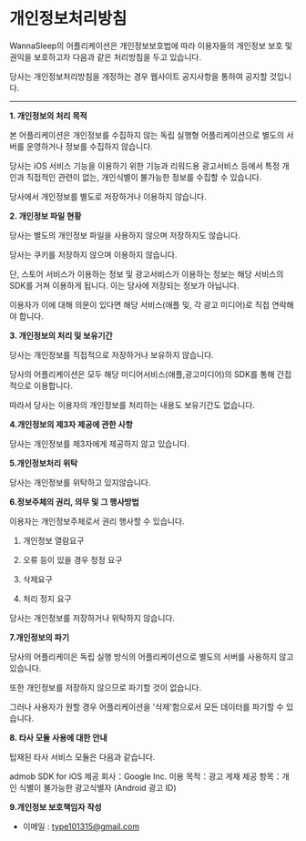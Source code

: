 개인정보처리방침
===
WannaSleep의 어플리케이션은 개인정보보호법에 따라 이용자들의 개인정보 보호 및 권익을 보호하고자 다음과 같은 처리방침을 두고 있습니다.
 
당사는 개인정보처리방침을 개정하는 경우 웹사이트 공지사항을 통하여 공지할 것입니다.
 
 
***
 
**1. 개인정보의 처리 목적**
 
본 어플리케이션은 개인정보를 수집하지 않는 독립 실행형 어플리케이션으로 별도의 서버를 운영하거나 정보를 수집하지 않습니다.
 
당사는 iOS 서비스 기능을 이용하기 위한 기능과 리워드용 광고서비스 등에서 특정 개인과 직접적인 관련이 없는, 개인식별이 불가능한 정보를 수집할 수 있습니다.
 
당사에서 개인정보를 별도로 저장하거나 이용하지 않습니다. 
 
 
 
 
**2. 개인정보 파일 현황**
 
당사는 별도의 개인정보 파일을 사용하지 않으며 저장하지도 않습니다.
 
당사는 쿠키를 저장하지 않으며 이용하지 않습니다.
 
단, 스토어 서비스가 이용하는 정보 및 광고서비스가 이용하는 정보는 해당 서비스의 SDK를 거쳐 이용하게 됩니다. 이는 당사에 저장되는 정보가 아닙니다.
 
이용자가 이에 대해 의문이 있다면 해당 서비스(애플 및, 각 광고 미디어)로 직접 연락해야 합니다.
 
 
 
**3. 개인정보의 처리 및 보유기간**
 
당사는 개인정보를 직접적으로 저장하거나 보유하지 않습니다. 
 
당사의 어플리케이션은 모두 해당 미디어서비스(애플,광고미디어)의 SDK를 통해 간접적으로 이용합니다.
 
따라서 당사는 이용자의 개인정보를 처리하는 내용도 보유기간도 없습니다.
 
 
 
**4.개인정보의 제3자 제공에 관한 사항**
 
당사는 개인정보를 제3자에게 제공하지 않고 있습니다.
 
 
 
**5.개인정보처리 위탁**
 
당사는 개인정보를 위탁하고 있지않습니다.
 
 
 
**6.정보주체의 권리, 의무 및 그 행사방법**
 
이용자는 개인정보주체로서 권리 행사할 수 있습니다.
 
1) 개인정보 열람요구
 
2) 오류 등이 있을 경우 정정 요구
 
3) 삭제요구
 
4) 처리 정지 요구
 
당사는 개인정보를 저장하거나 위탁하지 않습니다.
 
 
 
**7.개인정보의 파기**
 
당사의 어플리케이은 독립 실행 방식의 어플리케이션으로 별도의 서버를 사용하지 않고있습니다.
 
또한 개인정보를 저장하지 않으므로 파기할 것이 없습니다.
 
그러나 사용자가 원할 경우 어플리케이션을 '삭제'함으로서 모든 데이터를 파기할 수 있습니다.
 
 
 
**8. 타사 모듈 사용에 대한 안내**
 
탑재된 타사 서비스 모듈은 다음과 같습니다.
 
admob SDK for iOS
제공 회사：Google Inc.
이용 목적：광고 게재
제공 항목：개인 식별이 불가능한 광고식별자 (Android 광고 ID)
 
 
 
**9.개인정보  보호책임자 작성**
 
- 이메일 : type101315@gmail.com
